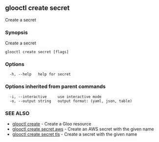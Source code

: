 ## glooctl create secret

Create a secret

### Synopsis

Create a secret

```
glooctl create secret [flags]
```

### Options

```
  -h, --help   help for secret
```

### Options inherited from parent commands

```
  -i, --interactive     use interactive mode
  -o, --output string   output format: (yaml, json, table)
```

### SEE ALSO

* [glooctl create](glooctl_create.md)	 - Create a Gloo resource
* [glooctl create secret aws](glooctl_create_secret_aws.md)	 - Create an AWS secret with the given name
* [glooctl create secret tls](glooctl_create_secret_tls.md)	 - Create a secret with the given name

